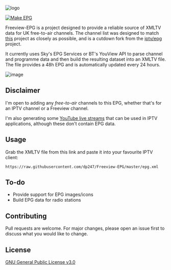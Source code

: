 ![logo](https://user-images.githubusercontent.com/9065463/232618260-d9017259-1786-4d85-807f-63752143d403.png)

[![Make EPG](https://github.com/dp247/Freeview-EPG/actions/workflows/actions.yml/badge.svg?branch=master)](https://github.com/dp247/Freeview-EPG/actions/workflows/actions.yml)

Freeview-EPG is a project designed to provide a reliable source of XMLTV data for UK free-to-air channels. The channel list was designed to match [this](https://github.com/ExperiencersInternational/tvsetup) project as closely as possible, and is a cutdown fork from the [iptv/epg](https://github.com/iptv-org/epg) project. 

It currently uses Sky's EPG Services or BT's YouView API to parse channel and programme data and then build the resulting dataset into an XMLTV file. The file provides a 48h EPG and is automatically updated every 24 hours.

![image](https://user-images.githubusercontent.com/9065463/232475526-1ea36b57-df01-4a95-afe2-dfbd3116052f.png)

## Disclaimer
I'm open to adding any *free-to-air* channels to this EPG, whether that's for an IPTV channel or a Freeview channel.

I'm also generating some [YouTube live streams](https://github.com/dp247/YouTubeToM3U8) that can be used in IPTV applications, although these don't contain EPG data.


## Usage
Grab the XMLTV file from this link and paste it into your favourite IPTV client:
```
https://raw.githubusercontent.com/dp247/Freeview-EPG/master/epg.xml
```

## To-do
- Provide support for EPG images/icons
- Build EPG data for radio stations

## Contributing
Pull requests are welcome. For major changes, please open an issue first
to discuss what you would like to change.

## License
[GNU General Public License v3.0](https://github.com/dp247/Freeview-EPG/blob/master/LICENSE)
